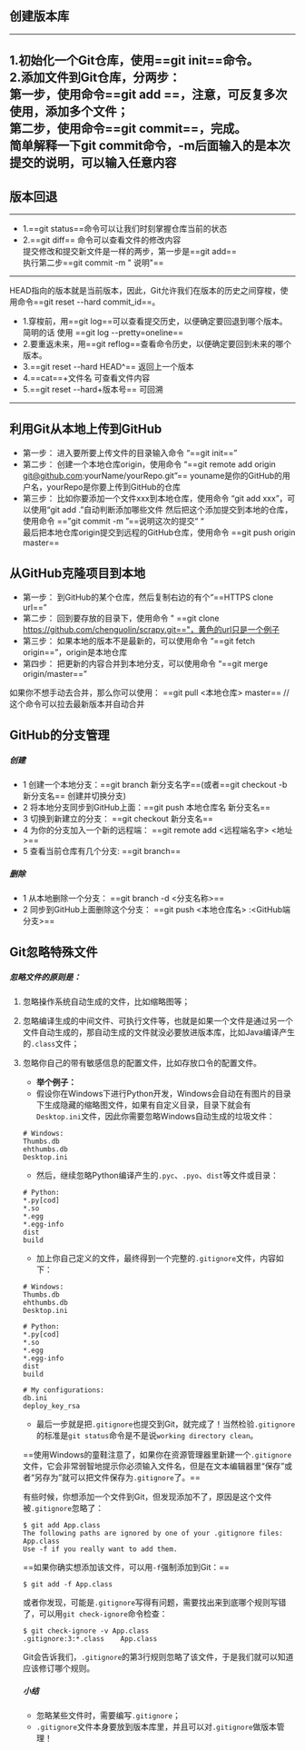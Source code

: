 ## 创建版本库
---
**1**.初始化一个Git仓库，使用==git init==命令。  
**2**.添加文件到Git仓库，分两步：  
第一步，使用命令==git add <file>==，注意，可反复多次使用，添加多个文件；  
第二步，使用命令==git commit==，完成。  
简单解释一下git commit命令，-m后面输入的是本次提交的说明，可以输入任意内容
---
## 版本回退
---
- 1.==git status==命令可以让我们时刻掌握仓库当前的状态  
- 2.==git diff==  命令可以查看文件的修改内容    
 提交修改和提交新文件是一样的两步，第一步是==git add==     
 执行第二步==git commit -m " 说明"==

---

 HEAD指向的版本就是当前版本，因此，Git允许我们在版本的历史之间穿梭，使用命令==git reset --hard commit_id==。   
- 1.穿梭前，用==git log==可以查看提交历史，以便确定要回退到哪个版本。   简明的话 使用
 ==git log --pretty=oneline==
- 2.要重返未来，用==git reflog==查看命令历史，以便确定要回到未来的哪个版本。
- 3.==git reset --hard HEAD^== 返回上一个版本
- 4.==cat==+文件名 可查看文件内容
- 5.==git reset --hard+版本号== 可回溯
---
## 利用Git从本地上传到GitHub
- 第一步： 进入要所要上传文件的目录输入命令 “==git init==”
- 第二步： 创建一个本地仓库origin，使用命令 “==git remote add origin git@github.com:yourName/yourRepo.git”==
  youname是你的GitHub的用户名，yourRepo是你要上传到GitHub的仓库
- 第三步： 比如你要添加一个文件xxx到本地仓库，使用命令 “git add xxx”，可以使用“git add .”自动判断添加哪些文件                           然后把这个添加提交到本地的仓库，使用命令 ==”git commit -m ”==说明这次的提交“ “     
  最后把本地仓库origin提交到远程的GitHub仓库，使用命令 ==git push origin master==

##  从GitHub克隆项目到本地
- 第一步： 到GitHub的某个仓库，然后复制右边的有个“==HTTPS clone url==”
- 第二步： 回到要存放的目录下，使用命令 " ==git clone https://github.com/chenguolin/scrapy.git=="，黄色的url只是一个例子
- 第三步： 如果本地的版本不是最新的，可以使用命令 “==git fetch origin==”，origin是本地仓库
- 第四步： 把更新的内容合并到本地分支，可以使用命令 “==git merge origin/master==”

如果你不想手动去合并，那么你可以使用： ==git pull <本地仓库> master== // 这个命令可以拉去最新版本并自动合并

##  GitHub的分支管理
##### 创建
- 1 创建一个本地分支：==git branch  新分支名字==(或者==git checkout -b 新分支名==   创建并切换分支)
- 2 将本地分支同步到GitHub上面：==git push 本地仓库名  新分支名==
- 3 切换到新建立的分支： ==git checkout  新分支名==
- 4 为你的分支加入一个新的远程端： ==git remote add <远程端名字> <地址>==
- 5 查看当前仓库有几个分支: ==git branch==
##### 删除
- 1 从本地删除一个分支： ==git branch -d <分支名称>==
- 2 同步到GitHub上面删除这个分支： ==git push <本地仓库名> :<GitHub端分支>==

## Git忽略特殊文件

##### 忽略文件的原则是：

1. 忽略操作系统自动生成的文件，比如缩略图等；

2. 忽略编译生成的中间文件、可执行文件等，也就是如果一个文件是通过另一个文件自动生成的，那自动生成的文件就没必要放进版本库，比如Java编译产生的`.class`文件；

3. 忽略你自己的带有敏感信息的配置文件，比如存放口令的配置文件。

   * **举个例子：**
   * 假设你在Windows下进行Python开发，Windows会自动在有图片的目录下生成隐藏的缩略图文件，如果有自定义目录，目录下就会有`Desktop.ini`文件，因此你需要忽略Windows自动生成的垃圾文件：

   ```
   # Windows:
   Thumbs.db
   ehthumbs.db
   Desktop.ini
   ```

   * 然后，继续忽略Python编译产生的`.pyc`、`.pyo`、`dist`等文件或目录：

   ```
   # Python:
   *.py[cod]
   *.so
   *.egg
   *.egg-info
   dist
   build
   ```

   * 加上你自己定义的文件，最终得到一个完整的`.gitignore`文件，内容如下：

   ```
   # Windows:
   Thumbs.db
   ehthumbs.db
   Desktop.ini
   
   # Python:
   *.py[cod]
   *.so
   *.egg
   *.egg-info
   dist
   build
   
   # My configurations:
   db.ini
   deploy_key_rsa
   ```

   * 最后一步就是把`.gitignore`也提交到Git，就完成了！当然检验`.gitignore`的标准是`git status`命令是不是说`working directory clean`。

   ==使用Windows的童鞋注意了，如果你在资源管理器里新建一个`.gitignore`文件，它会非常弱智地提示你必须输入文件名，但是在文本编辑器里“保存”或者“另存为”就可以把文件保存为`.gitignore`了。==

   有些时候，你想添加一个文件到Git，但发现添加不了，原因是这个文件被`.gitignore`忽略了：

   ```
   $ git add App.class
   The following paths are ignored by one of your .gitignore files:
   App.class
   Use -f if you really want to add them.
   ```

   ==如果你确实想添加该文件，可以用`-f`强制添加到Git：==

   ```
   $ git add -f App.class
   ```

   或者你发现，可能是`.gitignore`写得有问题，需要找出来到底哪个规则写错了，可以用`git check-ignore`命令检查：

   ```
   $ git check-ignore -v App.class
   .gitignore:3:*.class    App.class
   ```

   Git会告诉我们，`.gitignore`的第3行规则忽略了该文件，于是我们就可以知道应该修订哪个规则。

   ##### 小结

   - 忽略某些文件时，需要编写`.gitignore`；
   - `.gitignore`文件本身要放到版本库里，并且可以对`.gitignore`做版本管理！